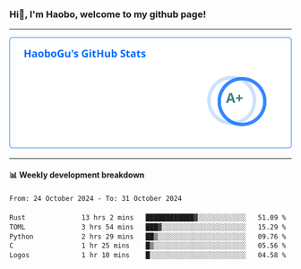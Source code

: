 <!--<h2 align="center"> Hi👋, I'm Haobo, welcome to my github page! </h2>-->
### Hi👋, I'm Haobo, welcome to my github page!
-------

<img href="https://github.com/HaoboGu" src="assets/stats.svg" alt="github stats" /> 

-------

#### 📊 **Weekly development breakdown**
<!--START_SECTION:waka-->

```txt
From: 24 October 2024 - To: 31 October 2024

Rust              13 hrs 2 mins   ████████████▓░░░░░░░░░░░░   51.09 %
TOML              3 hrs 54 mins   ███▓░░░░░░░░░░░░░░░░░░░░░   15.29 %
Python            2 hrs 29 mins   ██▒░░░░░░░░░░░░░░░░░░░░░░   09.76 %
C                 1 hr 25 mins    █▒░░░░░░░░░░░░░░░░░░░░░░░   05.56 %
Logos             1 hr 10 mins    █░░░░░░░░░░░░░░░░░░░░░░░░   04.58 %
```

<!--END_SECTION:waka-->
<!--
backup url: https://github-readme-status-dusky-ten.vercel.app/api?username=HaoboGu&count_private=true&show_icons=true&theme=transparent&border_color=2f80ed
-->
<!--
**HaoboGu/HaoboGu** is a ✨ _special_ ✨ repository because its `README.md` (this file) appears on your GitHub profile.

Here are some ideas to get you started:

- 🔭 I’m currently working on AI-assisted programming tools
- 🌱 I’m currently learning ...
- 👯 I’m looking to collaborate on ...
- 🤔 I’m looking for help with ...
- 💬 Ask me about ...
- 📫 How to reach me: ...
- 😄 Pronouns: ...
- ⚡ Fun fact: ...
-->
